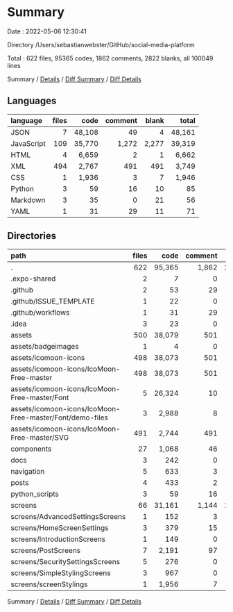 # Summary

Date : 2022-05-06 12:30:41

Directory /Users/sebastianwebster/GitHub/social-media-platform

Total : 622 files,  95365 codes, 1862 comments, 2822 blanks, all 100049 lines

Summary / [Details](details.md) / [Diff Summary](diff.md) / [Diff Details](diff-details.md)

## Languages
| language | files | code | comment | blank | total |
| :--- | ---: | ---: | ---: | ---: | ---: |
| JSON | 7 | 48,108 | 49 | 4 | 48,161 |
| JavaScript | 109 | 35,770 | 1,272 | 2,277 | 39,319 |
| HTML | 4 | 6,659 | 2 | 1 | 6,662 |
| XML | 494 | 2,767 | 491 | 491 | 3,749 |
| CSS | 1 | 1,936 | 3 | 7 | 1,946 |
| Python | 3 | 59 | 16 | 10 | 85 |
| Markdown | 3 | 35 | 0 | 21 | 56 |
| YAML | 1 | 31 | 29 | 11 | 71 |

## Directories
| path | files | code | comment | blank | total |
| :--- | ---: | ---: | ---: | ---: | ---: |
| . | 622 | 95,365 | 1,862 | 2,822 | 100,049 |
| .expo-shared | 2 | 7 | 0 | 7 | 14 |
| .github | 2 | 53 | 29 | 19 | 101 |
| .github/ISSUE_TEMPLATE | 1 | 22 | 0 | 8 | 30 |
| .github/workflows | 1 | 31 | 29 | 11 | 71 |
| .idea | 3 | 23 | 0 | 0 | 23 |
| assets | 500 | 38,079 | 501 | 514 | 39,094 |
| assets/badgeimages | 1 | 4 | 0 | 4 | 8 |
| assets/icomoon-icons | 498 | 38,073 | 501 | 510 | 39,084 |
| assets/icomoon-icons/IcoMoon-Free-master | 498 | 38,073 | 501 | 510 | 39,084 |
| assets/icomoon-icons/IcoMoon-Free-master/Font | 5 | 26,324 | 10 | 12 | 26,346 |
| assets/icomoon-icons/IcoMoon-Free-master/Font/demo-files | 3 | 2,988 | 8 | 11 | 3,007 |
| assets/icomoon-icons/IcoMoon-Free-master/SVG | 491 | 2,744 | 491 | 491 | 3,726 |
| components | 27 | 1,068 | 46 | 137 | 1,251 |
| docs | 3 | 242 | 0 | 0 | 242 |
| navigation | 5 | 633 | 3 | 47 | 683 |
| posts | 4 | 433 | 2 | 11 | 446 |
| python_scripts | 3 | 59 | 16 | 10 | 85 |
| screens | 66 | 31,161 | 1,144 | 1,993 | 34,298 |
| screens/AdvancedSettingsScreens | 1 | 152 | 3 | 18 | 173 |
| screens/HomeScreenSettings | 3 | 379 | 15 | 24 | 418 |
| screens/IntroductionScreens | 1 | 149 | 0 | 2 | 151 |
| screens/PostScreens | 7 | 2,191 | 97 | 174 | 2,462 |
| screens/SecuritySettingsScreens | 5 | 276 | 0 | 10 | 286 |
| screens/SimpleStylingScreens | 3 | 967 | 0 | 57 | 1,024 |
| screens/screenStylings | 1 | 1,956 | 7 | 185 | 2,148 |

Summary / [Details](details.md) / [Diff Summary](diff.md) / [Diff Details](diff-details.md)